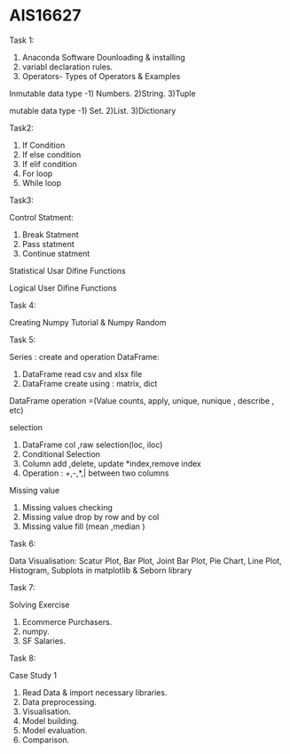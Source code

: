 # AIS16627


Task 1:

1. Anaconda Software Dounloading & installing
2. variabl declaration rules.
3. Operators- Types of Operators & Examples

 Inmutable data type -1) Numbers. 2)String. 3)Tuple
 
 mutable data type -1) Set. 2)List. 3)Dictionary


 Task2:
 1. If Condition
 2. If else condition
 3. If elif condition
 4. For loop
 5. While loop


 Task3:

 Control Statment:
  1. Break Statment
  2. Pass statment
  3. Continue statment

Statistical Usar Difine Functions

Logical User Difine Functions


Task 4:

Creating Numpy Tutorial & Numpy Random


Task 5:

Series : create and operation 
 DataFrame: 
 1. DataFrame read csv and xlsx file 
 2. DataFrame create using : matrix, dict

DataFrame operation =(Value counts, apply, unique, nunique , describe , etc) 

selection 
1. DataFrame col ,raw selection(loc, iloc)
2. Conditional Selection  
3. Column add ,delete, update  *index,remove index
4. Operation :  +,-,*,| between two columns 

Missing value 
1. Missing values checking
2. Missing value drop by row and by col
3. Missing value fill (mean ,median )


Task 6:

Data Visualisation: Scatur Plot, Bar Plot, Joint Bar Plot, Pie Chart, Line Plot, Histogram, Subplots in matplotlib & Seborn library


Task 7:

Solving Exercise

  1. Ecommerce Purchasers.
  2. numpy.
  3. SF Salaries.


Task 8:

   Case Study 1

   1) Read Data & import necessary libraries.
   2) Data preprocessing.
   3) Visualisation.
   4) Model building.
   5) Model evaluation.
   6) Comparison.







  
